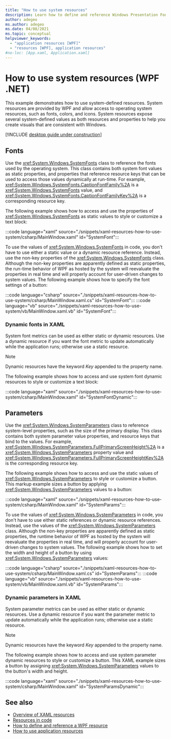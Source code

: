 ```yaml
---
title: "How to use system resources"
description: Learn how to define and reference Windows Presentation Foundation (WPF) application-scoped resources in XAML.
author: adegeo
ms.author: adegeo
ms.date: 04/08/2021
ms.topic: conceptual
helpviewer_keywords:
  - "application resources [WPF]"
  - "resources [WPF], application resources"
#no-loc: [App.xaml, Application.xaml]
---
```


# How to use system resources (WPF .NET)

This example demonstrates how to use system-defined resources. System resources are provided by WPF and allow access to operating system resources, such as fonts, colors, and icons. System resources expose several system-defined values as both resources and properties to help you create visuals that are consistent with Windows.

[!INCLUDE [desktop guide under construction](../../includes/desktop-guide-preview-note.md)]

## Fonts

Use the <xref:System.Windows.SystemFonts> class to reference the fonts used by the operating system. This class contains both system font values as static properties, and properties that reference resource keys that can be used to access those values dynamically at run-time. For example, <xref:System.Windows.SystemFonts.CaptionFontFamily%2A> is a <xref:System.Windows.SystemFonts> value, and <xref:System.Windows.SystemFonts.CaptionFontFamilyKey%2A> is a corresponding resource key.

The following example shows how to access and use the properties of <xref:System.Windows.SystemFonts> as static values to style or customize a text block:

:::code language="xaml" source="./snippets/xaml-resources-how-to-use-system/csharp/MainWindow.xaml" id="SystemFont":::

To use the values of <xref:System.Windows.SystemFonts> in code, you don't have to use either a static value or a dynamic resource reference. Instead, use the non-key properties of the <xref:System.Windows.SystemFonts> class. Although the non-key properties are apparently defined as static properties, the run-time behavior of WPF as hosted by the system will reevaluate the properties in real time and will properly account for user-driven changes to system values. The following example shows how to specify the font settings of a button:

:::code language="csharp" source="./snippets/xaml-resources-how-to-use-system/csharp/MainWindow.xaml.cs" id="SystemFont":::
:::code language="vb" source="./snippets/xaml-resources-how-to-use-system/vb/MainWindow.xaml.vb" id="SystemFont":::

### Dynamic fonts in XAML

System font metrics can be used as either static or dynamic resources. Use a dynamic resource if you want the font metric to update automatically while the application runs; otherwise use a static resource.

> [!NOTE]
> Dynamic resources have the keyword _Key_ appended to the property name.

The following example shows how to access and use system font dynamic resources to style or customize a text block:

:::code language="xaml" source="./snippets/xaml-resources-how-to-use-system/csharp/MainWindow.xaml" id="SystemFontDynamic":::

## Parameters

Use the <xref:System.Windows.SystemParameters> class to reference system-level properties, such as the size of the primary display. This class contains both system parameter value properties, and resource keys that bind to the values. For example, <xref:System.Windows.SystemParameters.FullPrimaryScreenHeight%2A> is a <xref:System.Windows.SystemParameters> property value and <xref:System.Windows.SystemParameters.FullPrimaryScreenHeightKey%2A> is the corresponding resource key.

The following example shows how to access and use the static values of <xref:System.Windows.SystemParameters> to style or customize a button. This markup example sizes a button by applying <xref:System.Windows.SystemParameters> values to a button:

:::code language="xaml" source="./snippets/xaml-resources-how-to-use-system/csharp/MainWindow.xaml" id="SystemParams":::

To use the values of <xref:System.Windows.SystemParameters> in code, you don't have to use either static references or dynamic resource references. Instead, use the values of the <xref:System.Windows.SystemParameters> class. Although the non-key properties are apparently defined as static properties, the runtime behavior of WPF as hosted by the system will reevaluate the properties in real time, and will properly account for user-driven changes to system values. The following example shows how to set the width and height of a button by using <xref:System.Windows.SystemParameters> values:

:::code language="csharp" source="./snippets/xaml-resources-how-to-use-system/csharp/MainWindow.xaml.cs" id="SystemParams":::
:::code language="vb" source="./snippets/xaml-resources-how-to-use-system/vb/MainWindow.xaml.vb" id="SystemParams":::

### Dynamic parameters in XAML

System parameter metrics can be used as either static or dynamic resources. Use a dynamic resource if you want the parameter metric to update automatically while the application runs; otherwise use a static resource.

> [!NOTE]
> Dynamic resources have the keyword _Key_ appended to the property name.

The following example shows how to access and use system parameter dynamic resources to style or customize a button. This XAML example sizes a button by assigning <xref:System.Windows.SystemParameters> values to the button's width and height.

:::code language="xaml" source="./snippets/xaml-resources-how-to-use-system/csharp/MainWindow.xaml" id="SystemParamsDynamic":::

## See also

- [Overview of XAML resources](xaml-resources-overview.md)
- [Resources in code](xaml-resources-and-code.md)
- [How to define and reference a WPF resource](xaml-resources-how-to-define-and-reference.md)
- [How to use application resources](xaml-resources-how-to-use-application.md)
